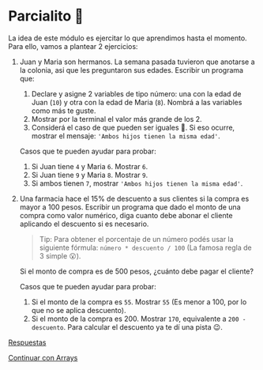 # Parcialito 🙊

La idea de este módulo es ejercitar lo que aprendimos hasta el momento. Para ello, vamos a plantear 2 ejercicios:

1. Juan y Maria son hermanos. La semana pasada tuvieron que anotarse a la colonia, asi que les preguntaron sus edades. Escribir un programa que:
    1. Declare y asigne 2 variables de tipo número: una con la edad de Juan (`10`) y otra con la edad de Maria (`8`). Nombrá a las variables como más te guste.
    1. Mostrar por la terminal el valor más grande de los 2.
    1. Considerá el caso de que pueden ser iguales 🙊. Si eso ocurre, mostrar el mensaje: `'Ambos hijos tienen la misma edad'`.

    Casos que te pueden ayudar para probar:

    1. Si Juan tiene `4` y Maria `6`. Mostrar `6`.
    1. Si Juan tiene `9` y Maria `8`. Mostrar `9`.
    1. Si ambos tienen `7`, mostrar `'Ambos hijos tienen la misma edad'`.

1. Una farmacia hace el 15% de descuento a sus clientes si la compra es mayor a 100 pesos. Escribir un programa que dado el monto de una compra como valor numérico, diga cuanto debe abonar el cliente aplicando el descuento si es necesario.

    > Tip: Para obtener el porcentaje de un número podés usar la siguiente fórmula: `número * descuento / 100` (La famosa regla de 3 simple 😮).

    Si el monto de compra es de 500 pesos, ¿cuánto debe pagar el cliente?

    Casos que te pueden ayudar para probar:

    1. Si el monto de la compra es `55`. Mostrar `55` (Es menor a 100, por lo que no se aplica descuento).
    1. Si el monto de la compra es 200. Mostrar `170`, equivalente a `200 - descuento`. Para calcular el descuento ya te dí una pista 😉.

[Respuestas](/respuestas/07.js)

[Continuar con Arrays](/ejercicios/conceptuales/08.md)
